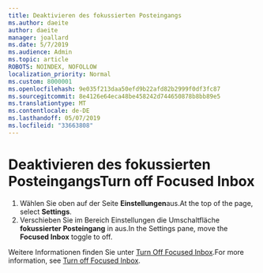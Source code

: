 ```yaml
---
title: Deaktivieren des fokussierten Posteingangs
ms.author: daeite
author: daeite
manager: joallard
ms.date: 5/7/2019
ms.audience: Admin
ms.topic: article
ROBOTS: NOINDEX, NOFOLLOW
localization_priority: Normal
ms.custom: 8000001
ms.openlocfilehash: 9e035f213daa50efd9b22afd82b2999f0df3fc87
ms.sourcegitcommit: 8e4126e64eca48be458242d744650878b8bb89e5
ms.translationtype: MT
ms.contentlocale: de-DE
ms.lasthandoff: 05/07/2019
ms.locfileid: "33663808"
---
```

# <a name="turn-off-focused-inbox"></a><span data-ttu-id="1afc1-102">Deaktivieren des fokussierten Posteingangs</span><span class="sxs-lookup"><span data-stu-id="1afc1-102">Turn off Focused Inbox</span></span>

1. <span data-ttu-id="1afc1-103">Wählen Sie oben auf der Seite **Einstellungen**aus.</span><span class="sxs-lookup"><span data-stu-id="1afc1-103">At the top of the page, select **Settings**.</span></span>
2. <span data-ttu-id="1afc1-104">Verschieben Sie im Bereich Einstellungen die Umschaltfläche **fokussierter Posteingang** in aus.</span><span class="sxs-lookup"><span data-stu-id="1afc1-104">In the Settings pane, move the **Focused Inbox** toggle to off.</span></span>

<span data-ttu-id="1afc1-105">Weitere Informationen finden Sie unter [Turn Off Focused Inbox](https://support.office.com/article/f714d94d-9e63-4217-9ccb-6cb2986aa1b2).</span><span class="sxs-lookup"><span data-stu-id="1afc1-105">For more information, see [Turn off Focused Inbox](https://support.office.com/article/f714d94d-9e63-4217-9ccb-6cb2986aa1b2).</span></span>